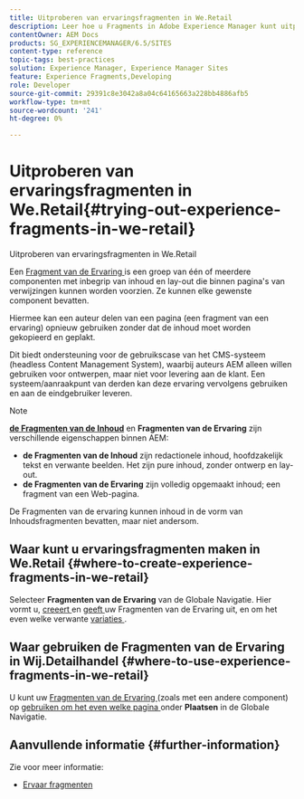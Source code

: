 ```yaml
---
title: Uitproberen van ervaringsfragmenten in We.Retail
description: Leer hoe u Fragments in Adobe Experience Manager kunt uitproberen door We.Retail te gebruiken.
contentOwner: AEM Docs
products: SG_EXPERIENCEMANAGER/6.5/SITES
content-type: reference
topic-tags: best-practices
solution: Experience Manager, Experience Manager Sites
feature: Experience Fragments,Developing
role: Developer
source-git-commit: 29391c8e3042a8a04c64165663a228bb4886afb5
workflow-type: tm+mt
source-wordcount: '241'
ht-degree: 0%

---
```


# Uitproberen van ervaringsfragmenten in We.Retail{#trying-out-experience-fragments-in-we-retail}

Uitproberen van ervaringsfragmenten in We.Retail

Een [ Fragment van de Ervaring ](/help/sites-authoring/experience-fragments.md) is een groep van één of meerdere componenten met inbegrip van inhoud en lay-out die binnen pagina&#39;s van verwijzingen kunnen worden voorzien. Ze kunnen elke gewenste component bevatten.

Hiermee kan een auteur delen van een pagina (een fragment van een ervaring) opnieuw gebruiken zonder dat de inhoud moet worden gekopieerd en geplakt.

Dit biedt ondersteuning voor de gebruikscase van het CMS-systeem (headless Content Management System), waarbij auteurs AEM alleen willen gebruiken voor ontwerpen, maar niet voor levering aan de klant. Een systeem/aanraakpunt van derden kan deze ervaring vervolgens gebruiken en aan de eindgebruiker leveren.

>[!NOTE]
>
>**[de Fragmenten van de Inhoud](/help/sites-developing/we-retail-content-fragments.md)** en **Fragmenten van de Ervaring** zijn verschillende eigenschappen binnen AEM:
>
>* **de Fragmenten van de Inhoud** zijn redactionele inhoud, hoofdzakelijk tekst en verwante beelden. Het zijn pure inhoud, zonder ontwerp en lay-out.
>* **de Fragmenten van de Ervaring** zijn volledig opgemaakt inhoud; een fragment van een Web-pagina.
>
>De Fragmenten van de ervaring kunnen inhoud in de vorm van Inhoudsfragmenten bevatten, maar niet andersom.

## Waar kunt u ervaringsfragmenten maken in We.Retail {#where-to-create-experience-fragments-in-we-retail}

Selecteer **Fragmenten van de Ervaring** van de Globale Navigatie. Hier vormt u, [ creeert ](/help/sites-authoring/experience-fragments.md#creating-an-experience-fragment) en [ geeft ](/help/sites-authoring/experience-fragments.md#editing-your-experience-fragment) uw Fragmenten van de Ervaring uit, en om het even welke verwante [ variaties ](/help/sites-authoring/experience-fragments.md#creating-an-experience-fragment-variation).

## Waar gebruiken de Fragmenten van de Ervaring in Wij.Detailhandel {#where-to-use-experience-fragments-in-we-retail}

U kunt uw [ Fragmenten van de Ervaring ](/help/sites-authoring/experience-fragments.md#using-your-experience-fragment) (zoals met een andere component) op [ gebruiken om het even welke pagina ](/help/sites-authoring/editing-content.md) onder **Plaatsen** in de Globale Navigatie.

## Aanvullende informatie {#further-information}

Zie voor meer informatie:

* [Ervaar fragmenten](/help/sites-authoring/experience-fragments.md)
